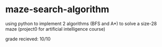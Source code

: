 # maze-search-algorithm
using python to implement 2 algorithms (BFS and A*) to solve a size-28 maze (project0 for artificial intelligence course)

grade recieved: 10/10
